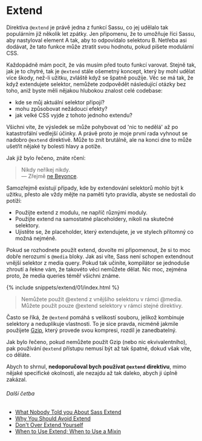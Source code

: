 
# Extend

Direktiva `@extend` je právě jedna z funkcí Sassu, co jej udělalo tak populárním již několik let zpátky. Jen připomenu, že to umožňuje říci Sassu, aby nastyloval element A tak, aby to odpovídalo selektoru B. Netřeba asi dodávat, že tato funkce může ztratit svou hodnotu, pokud píšete modulární CSS.

Každopádně mám pocit, že vás musím před touto funkcí varovat. Stejně tak, jak je to chytré, tak je `@extend` stále ošemetný koncept, který by mohl udělat více škody, než-li užitku, zvláště když se špatně použije. Věc se má tak, že když extendujete selektor, nemůžete zodpovědět následující otázky bez toho, aniž byste měli nějakou hlubokou znalost celé codebase:

* kde se můj aktuální selektor připojí?
* mohu způsobovat nežádoucí efekty?
* jak velké CSS vyjde z tohoto jednoho extendu?

Všichni víte, že výsledek se může pohybovat od 'nic to nedělá' až po katastrofální vedlejší účinky. A právě proto je moje první rada vyhnout se nadobro `@extend` direktivě. Může to znít brutálně, ale na konci dne to může ušetřit nějaké ty bolesti hlavy a potíže. 

Jak již bylo řečeno, znáte rčení:

> Nikdy neříkej nikdy.<br>
> &mdash; Zřejmě [ne Beyonce](https://github.com/KittyGiraudel/sass-guidelines/issues/31#issuecomment-69112419).

Samozřejmě existují případy, kde by extendování selektorů mohlo být k užitku, přesto ale vždy mějte na paměti tyto pravidla, abyste se nedostali do potíží:

* Použijte extend z modulu, ne napříč různými moduly.
* Použijte extend na samostatné placeholdery, nikoli na skutečné selektory.
* Ujistěte se, že placeholder, který extendujete, je ve stylech přítomný co možná nejméně.

Pokud se rozhodnete použít extend, dovolte mi připomenout, že si to moc dobře nerozumí s `@media` bloky. Jak asi víte, Sass není schopen extendnout vnější selektor z media query. Pokud tak učiníte, kompilátor se jednoduše zhroutí a řekne vám, že takovéto věci nemůžete dělat. Nic moc, zejména proto, že media queries téměř všichni známe.

{% include snippets/extend/01/index.html %}

> Nemůžete použít @extend z vnějšího selektoru v rámci @media.<br>
> Můžete použít pouze @extend selektory v rámci stejné direktivy.

<div class="note">
  <p>Často se říká, že <code>@extend</code> pomáhá s velikostí souboru, jelikož kombinuje selektory a neduplikuje vlastnosti. To je sice pravda, nicméně jakmile použijete <a href="https://en.wikipedia.org/wiki/Gzip">Gzip</a>, který provede svou kompresi, rozdíl je zanedbatelný.</p>
  <p>Jak bylo řečeno, pokud nemůžete použít Gzip (nebo nic ekvivalentního), pak používání <code>@extend</code> přístupu nemusí být až tak špatné, dokud však víte, co děláte.</p>
</div>

Abych to shrnul, **nedoporučoval bych používat `@extend` direktivu**, mimo nějaké specifické okolnosti, ale nezajdu až tak daleko, abych ji úplně zakázal.

###### Další četba

* [What Nobody Told you About Sass Extend](https://www.sitepoint.com/sass-extend-nobody-told-you/)
* [Why You Should Avoid Extend](https://www.sitepoint.com/avoid-sass-extend/)
* [Don't Over Extend Yourself](https://pressupinc.com/blog/2014/11/dont-overextend-yourself-in-sass/)
* [When to Use Extend; When to Use a Mixin](https://csswizardry.com/2014/11/when-to-use-extend-when-to-use-a-mixin/)

